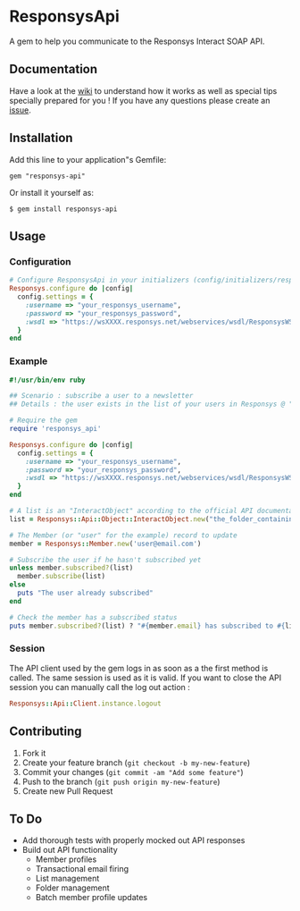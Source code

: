 # ResponsysApi

A gem to help you communicate to the Responsys Interact SOAP API.

## Documentation

Have a look at the [wiki](https://github.com/dandemeyere/responsys-api/wiki) to understand how it works as well as special tips specially prepared for you ! If you have any questions please create an [issue](https://github.com/dandemeyere/responsys-api/issues).

## Installation

Add this line to your application"s Gemfile:

    gem "responsys-api"

Or install it yourself as:

    $ gem install responsys-api

## Usage
### Configuration 

```ruby
# Configure ResponsysApi in your initializers (config/initializers/responsys_api.rb):
Responsys.configure do |config|
  config.settings = {
    :username => "your_responsys_username",
    :password => "your_responsys_password",
    :wsdl => "https://wsXXXX.responsys.net/webservices/wsdl/ResponsysWS_Level1.wsdl"
  }
end
```
### Example
```ruby
#!/usr/bin/env ruby

## Scenario : subscribe a user to a newsletter
## Details : the user exists in the list of your users in Responsys @ "the_folder_containing_the_list/my_customers_list". He just decided to subscribe so let's update his status !

# Require the gem
require 'responsys_api'

Responsys.configure do |config|
  config.settings = {
    :username => "your_responsys_username",
    :password => "your_responsys_password",
    :wsdl => "https://wsXXXX.responsys.net/webservices/wsdl/ResponsysWS_Level1.wsdl"
  }
end

# A list is an "InteractObject" according to the official API documentation
list = Responsys::Api::Object::InteractObject.new("the_folder_containing_the_list", "my_customers_list")

# The Member (or "user" for the example) record to update
member = Responsys::Member.new('user@email.com')

# Subscribe the user if he hasn't subscribed yet
unless member.subscribed?(list)
  member.subscribe(list)
else
  puts "The user already subscribed"
end

# Check the member has a subscribed status
puts member.subscribed?(list) ? "#{member.email} has subscribed to #{list.objectName}" : "An error happened"
```
### Session
The API client used by the gem logs in as soon as a the first method is called. The same session is used as it is valid. If you want to close the API session you can manually call the log out action :

```ruby
Responsys::Api::Client.instance.logout
```

## Contributing

1. Fork it
2. Create your feature branch (`git checkout -b my-new-feature`)
3. Commit your changes (`git commit -am "Add some feature"`)
4. Push to the branch (`git push origin my-new-feature`)
5. Create new Pull Request

## To Do
* Add thorough tests with properly mocked out API responses
* Build out API functionality
  * Member profiles
  * Transactional email firing
  * List management
  * Folder management
  * Batch member profile updates
